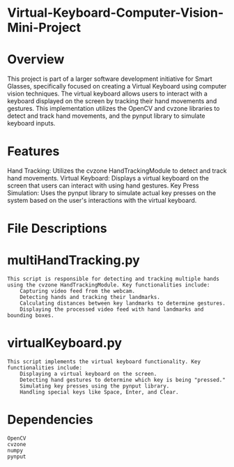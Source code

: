 # Virtual-Keyboard-Computer-Vision-Mini-Project
# Overview
This project is part of a larger software development initiative for Smart Glasses, specifically focused on creating a Virtual Keyboard using computer vision techniques. The virtual keyboard allows users to interact with a keyboard displayed on the screen by tracking their hand movements and gestures. This implementation utilizes the OpenCV and cvzone libraries to detect and track hand movements, and the pynput library to simulate keyboard inputs.

# Features
Hand Tracking: Utilizes the cvzone HandTrackingModule to detect and track hand movements.
Virtual Keyboard: Displays a virtual keyboard on the screen that users can interact with using hand gestures.
Key Press Simulation: Uses the pynput library to simulate actual key presses on the system based on the user's interactions with the virtual keyboard.

# File Descriptions
# multiHandTracking.py
    This script is responsible for detecting and tracking multiple hands using the cvzone HandTrackingModule. Key functionalities include:
        Capturing video feed from the webcam.
        Detecting hands and tracking their landmarks.
        Calculating distances between key landmarks to determine gestures.
        Displaying the processed video feed with hand landmarks and bounding boxes.
# virtualKeyboard.py
    This script implements the virtual keyboard functionality. Key functionalities include:
        Displaying a virtual keyboard on the screen.
        Detecting hand gestures to determine which key is being "pressed."
        Simulating key presses using the pynput library.
        Handling special keys like Space, Enter, and Clear.
# Dependencies
    OpenCV
    cvzone
    numpy
    pynput
